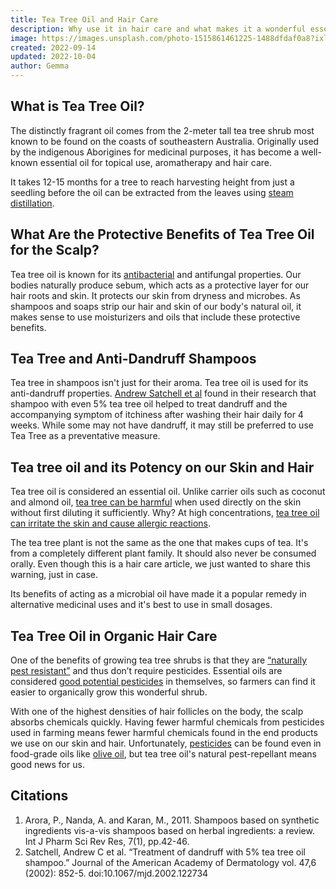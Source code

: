 ```yaml
---
title: Tea Tree Oil and Hair Care
description: Why use it in hair care and what makes it a wonderful essential oil.
image: https://images.unsplash.com/photo-1515861461225-1488dfdaf0a8?ixlib=rb-1.2.1&ixid=eyJhcHBfaWQiOjEyMDd9&auto=format&fit=crop&w=1000&q=80
created: 2022-09-14
updated: 2022-10-04
author: Gemma
---
```


## What is Tea Tree Oil?

The distinctly fragrant oil comes from the 2-meter tall tea tree shrub most known to be found on the coasts of southeastern Australia. Originally used by the indigenous Aborigines for medicinal purposes, it has become a well-known essential oil for topical use, aromatherapy and hair care.

It takes 12-15 months for a tree to reach harvesting height from just a seedling before the oil can be extracted from the leaves using [steam distillation](https://ultranl.com/products/tea-tree-oil-south-africa).

## What Are the Protective Benefits of Tea Tree Oil for the Scalp?

Tea tree oil is known for its [antibacterial](https://www.sciencedirect.com/science/article/abs/pii/S0378874121007959) and antifungal properties. Our bodies naturally produce sebum, which acts as a protective layer for our hair roots and skin. It protects our skin from dryness and microbes. As shampoos and soaps strip our hair and skin of our body's natural oil, it makes sense to use moisturizers and oils that include these protective benefits.

## Tea Tree and Anti-Dandruff Shampoos

Tea tree in shampoos isn't just for their aroma. Tea tree oil is used for its anti-dandruff properties. [Andrew Satchell et al](https://pubmed.ncbi.nlm.nih.gov/12451368/) found in their research that shampoo with even 5% tea tree oil helped to treat dandruff and the accompanying symptom of itchiness after washing their hair daily for 4 weeks. While some may not have dandruff, it may still be preferred to use Tea Tree as a preventative measure.

## Tea tree oil and its Potency on our Skin and Hair

Tea tree oil is considered an essential oil. Unlike carrier oils such as coconut and almond oil, [tea tree can be harmful](https://arsenaultdermatology.com/be-careful-tea-tree-oil-can-poison-you/) when used directly on the skin without first diluting it sufficiently. Why? At high concentrations, [tea tree oil can irritate the skin and cause allergic reactions](https://www.poison.org/articles/tea-tree-oil).

The tea tree plant is not the same as the one that makes cups of tea. It's from a completely different plant family. It should also never be consumed orally. Even though this is a hair care article, we just wanted to share this warning, just in case.

Its benefits of acting as a microbial oil have made it a popular remedy in alternative medicinal uses and it's best to use in small dosages.

## Tea Tree Oil in Organic Hair Care

One of the benefits of growing tea tree shrubs is that they are [“naturally pest resistant”](https://www.farmersweekly.co.za/crops/field-crops/a-successful-switch-from-grain-to-tea-tree-oil/) and thus don’t require pesticides. Essential oils are considered [good potential pesticides](https://www.ncbi.nlm.nih.gov/pmc/articles/PMC7143296/) in themselves, so farmers can find it easier to organically grow this wonderful shrub.

With one of the highest densities of hair follicles on the body, the scalp absorbs chemicals quickly. Having fewer harmful chemicals from pesticides used in farming means fewer harmful chemicals found in the end products we use on our skin and hair. Unfortunately, [pesticides](https://www.sciencedirect.com/science/article/abs/pii/S030881460800784X.) can be found even in food-grade oils like [olive oil](/guides/olive-oil-hair-care), but tea tree oil's natural pest-repellant means good news for us.

## Citations

1. Arora, P., Nanda, A. and Karan, M., 2011. Shampoos based on synthetic ingredients vis-a-vis shampoos based on herbal ingredients: a review. Int J Pharm Sci Rev Res, 7(1), pp.42-46.
2. Satchell, Andrew C et al. “Treatment of dandruff with 5% tea tree oil shampoo.” Journal of the American Academy of Dermatology vol. 47,6 (2002): 852-5. doi:10.1067/mjd.2002.122734